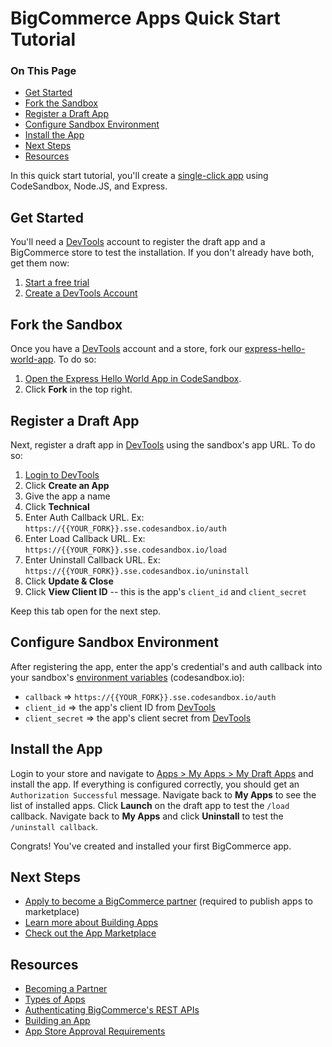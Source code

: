 # BigCommerce Apps Quick Start Tutorial

<div class="otp" id="no-index">

### On This Page
- [Get Started](#get-started)
- [Fork the Sandbox](#fork-the-sandbox)
- [Register a Draft App](#register-a-draft-app)
- [Configure Sandbox Environment](#configure-sandbox-environment)
- [Install the App](#install-the-app)
- [Next Steps](#next-steps)
- [Resources](#resources)

</div>

In this quick start tutorial, you'll create a [single-click app](https://developer.bigcommerce.com/api-docs/getting-started/building-apps-bigcommerce/types-of-apps) using CodeSandbox, Node.JS, and Express.

## Get Started
You'll need a [DevTools](https://devtools.bigcommerce.com/) account to register the draft app and a BigCommerce store to test the installation. If you don't already have both, get them now:
1. [Start a free trial](https://www.bigcommerce.com/essentials/free-trial/)
1. [Create a DevTools Account](https://devtools.bigcommerce.com/)

## Fork the Sandbox
Once you have a [DevTools](https://devtools.bigcommerce.com/) account and a store, fork our [express-hello-world-app](https://codesandbox.io/s/express-hello-world-app-fq5t1?file=/app.js). To do so:
1. [Open the Express Hello World App in CodeSandbox](https://codesandbox.io/s/express-hello-world-app-fq5t1?file=/app.js).
1. Click **Fork** in the top right.

## Register a Draft App
Next, register a draft app in [DevTools](https://devtools.bigcommerce.com/) using the sandbox's app URL. To do so:
1. [Login to DevTools](https://devtools.bigcommerce.com/)
1. Click **Create an App**
1. Give the app a name
1. Click **Technical**
1. Enter Auth Callback URL. Ex: `https://{{YOUR_FORK}}.sse.codesandbox.io/auth`
1. Enter Load Callback URL. Ex: `https://{{YOUR_FORK}}.sse.codesandbox.io/load`
1. Enter Uninstall Callback URL. Ex: `https://{{YOUR_FORK}}.sse.codesandbox.io/uninstall`
1. Click **Update & Close**
1. Click **View Client ID** -- this is the app's `client_id` and `client_secret`

Keep this tab open for the next step.

## Configure Sandbox Environment
After registering the app, enter the app's credential's and auth callback into your sandbox's [environment variables](https://codesandbox.io/docs/secrets) (codesandbox.io):
* `callback` => `https://{{YOUR_FORK}}.sse.codesandbox.io/auth`
* `client_id` => the app's client ID from [DevTools](https://devtools.bigcommerce.com/)
* `client_secret` => the app's client secret from [DevTools](https://devtools.bigcommerce.com/)

## Install the App
Login to your store and navigate to [Apps > My Apps > My Draft Apps](Mhttps://login.bigcommerce.com/deep-links/manage/marketplace/apps/my-apps/drafts) and install the app. If everything is configured correctly, you should get an `Authorization Successful` message. Navigate back to **My Apps** to see the list of installed apps. Click **Launch** on the draft app to test the `/load` callback. Navigate back to **My Apps** and click **Uninstall** to test the `/uninstall callback`.

Congrats! You've created and installed your first BigCommerce app.

## Next Steps
* [Apply to become a BigCommerce partner](https://www.bigcommerce.com/partners/) (required to publish apps to marketplace)
* [Learn more about Building Apps](https://developer.bigcommerce.com/api-docs/getting-started/building-apps-bigcommerce/building-apps)
* [Check out the App Marketplace](https://www.bigcommerce.com/apps/)

## Resources
* [Becoming a Partner](https://developer.bigcommerce.com/api-docs/partner/becoming-a-partner)
* [Types of Apps](https://developer.bigcommerce.com/api-docs/getting-started/building-apps-bigcommerce/types-of-apps)
* [Authenticating BigCommerce's REST APIs](https://developer.bigcommerce.com/api-docs/getting-started/authentication/rest-api-authentication)
* [Building an App](https://developer.bigcommerce.com/api-docs/getting-started/building-apps-bigcommerce/building-apps)
* [App Store Approval Requirements](https://developer.bigcommerce.com/api-docs/partner/app-store-approval-requirements)